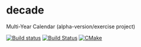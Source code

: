 # decade
Multi-Year Calendar (alpha-version/exercise project)

[![Build status](https://ci.appveyor.com/api/projects/status/ap10vf3unj6aj6n3?svg=true)](https://ci.appveyor.com/project/schneeregenflocke/decade)
[![Build Status](https://app.travis-ci.com/schneeregenflocke/decade.svg?branch=main)](https://app.travis-ci.com/schneeregenflocke/decade)
[![CMake](https://github.com/schneeregenflocke/decade/actions/workflows/cmake.yml/badge.svg)](https://github.com/schneeregenflocke/decade/actions/workflows/cmake.yml)
